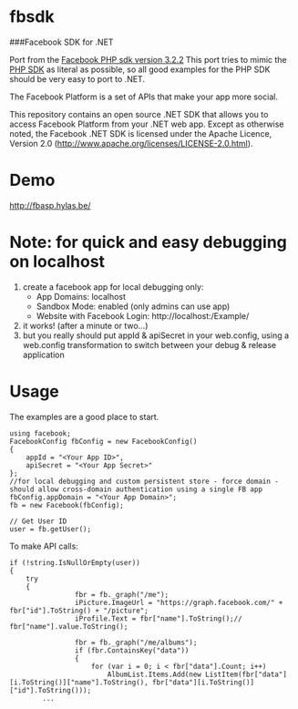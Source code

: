 fbsdk
=====

###Facebook SDK for .NET

Port from the [Facebook PHP sdk version 3.2.2](https://github.com/facebook/facebook-php-sdk)
This port tries to mimic the [PHP SDK](https://github.com/facebook/facebook-php-sdk) as literal as possible, so all good examples for the PHP SDK should be very easy to port to .NET.

The Facebook Platform is a set of APIs that make your app more social.

This repository contains an open source .NET SDK that allows you to access Facebook Platform from your .NET web app. 
Except as otherwise noted, the Facebook .NET SDK is licensed under the Apache Licence, Version 2.0 (http://www.apache.org/licenses/LICENSE-2.0.html).

Demo
=====

http://fbasp.hylas.be/

Note: for quick and easy debugging on localhost
===============================================

1. create a facebook app for local debugging only:
	- App Domains: localhost
	- Sandbox Mode: enabled (only admins can use app)
	- Website with Facebook Login: http://localhost:<VS debugger or IIS express port>/Example/
2. it works! (after a minute or two...)
3. but you really should put appId & apiSecret in your web.config, using a web.config transformation to switch between your debug & release application

Usage
=====

The examples are a good place to start. 

	using facebook;
	FacebookConfig fbConfig = new FacebookConfig() 
	{ 
		appId = "<Your App ID>", 
		apiSecret = "<Your App Secret>" 
	};
	//for local debugging and custom persistent store - force domain - should allow cross-domain authentication using a single FB app
	fbConfig.appDomain = "<Your App Domain>";
	fb = new Facebook(fbConfig);

	// Get User ID
	user = fb.getUser();
	
To make API calls:

	if (!string.IsNullOrEmpty(user))
	{
		try
		{          
                    fbr = fb._graph("/me");      
                    iPicture.ImageUrl = "https://graph.facebook.com/" + fbr["id"].ToString() + "/picture";
                    iProfile.Text = fbr["name"].ToString();// fbr["name"].value.ToString();
                    
                    fbr = fb._graph("/me/albums");
                    if (fbr.ContainsKey("data"))
                    {
                        for (var i = 0; i < fbr["data"].Count; i++)
                            AlbumList.Items.Add(new ListItem(fbr["data"][i.ToString()]["name"].ToString(), fbr["data"][i.ToString()]["id"].ToString()));
			...
		
